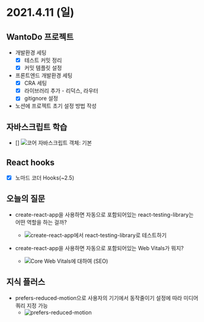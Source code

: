 # 2021.4.11 (일)

## WantoDo 프로젝트
- 개발환경 세팅
  - [x] 테스트 커밋 정리
  - [x] 커밋 템플릿 설정
- 프론트엔드 개발환경 세팅
  - [x] CRA 세팅
  - [x] 라이브러리 추가 - 리덕스, 라우터
  - [x] gitignore 설정
- 노션에 프로젝트 초기 설정 방법 작성

## 자바스크립트 학습
- [] ![코어 자바스크립트 객체: 기본](https://ko.javascript.info/object-basics)

## React hooks
- [x] 노마드 코더 Hooks(~2.5)

## 오늘의 질문

- create-react-app을 사용하면 자동으로 포함되어있는 react-testing-library는 어떤 역할을 하는 걸까?
  - ![create-react-app에서 react-testing-library로 테스트하기](https://dev-yakuza.posstree.com/ko/react/create-react-app/react-testing-library/)

- create-react-app을 사용하면 자동으로 포함되어있는 Web Vitals가 뭐지?
  - ![Core Web Vitals에 대하여 (SEO)](https://brunch.co.kr/@bamchi/14)

## 지식 플러스

- prefers-reduced-motion으로 사용자의 기기에서 동작줄이기 설정에 따라 미디어쿼리 지정 가능
  - ![prefers-reduced-motion](https://developer.mozilla.org/en-US/docs/Web/CSS/@media/prefers-reduced-motion)